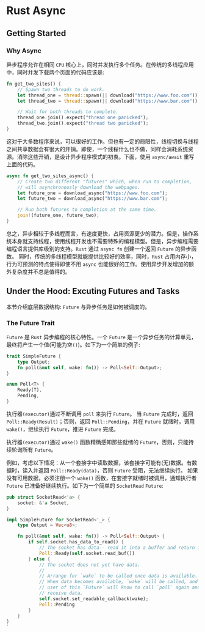# Rust Async

## Getting Started

### Why Async

异步程序允许在相同 `CPU` 核心上，同时并发执行多个任务。在传统的多线程应用中，同时并发下载两个页面的代码应该是:

``` rust
fn get_two_sites() {
    // Spawn two threads to do work.
    let thread_one = thread::spawn(|| download("https://www.foo.com"));
    let thread_two = thread::spawn(|| download("https://www.bar.com"));

    // Wait for both threads to complete.
    thread_one.join().expect("thread one panicked");
    thread_two.join().expect("thread two panicked");
}
```
这对于大多数程序来说，可以很好的工作。但也有一定的局限性，线程切换与线程之间共享数据会有很大的开销。即使，一个线程什么也不做，同样会消耗系统资源。消除这些开销，是设计异步程序模式的初衷。下面，使用 `async/await` 重写上面的代码。

``` rust
async fn get_two_sites_async() {
    // Create two different "futures" which, when run to completion,
    // will asynchronously download the webpages.
    let future_one = download_async("https://www.foo.com");
    let future_two = download_async("https://www.bar.com");

    // Run both futures to completion at the same time.
    join!(future_one, future_two);
}
```
总之，异步相较于多线程而言，有速度更快，占用资源更少的潜力。但是，操作系统本身就支持线程，使用线程开发也不需要特殊的编程模型。但是，异步编程需要编程语言提供库级别的支持。`Rust` 通过 `async fn` 创建一个返回 `Future` 的异步函数。
同时，传统的多线程模型就能提供比较好的效率，同时，`Rust` 占用内存小，行为可预测的特点使得即使不用 `async` 也能很好的工作。使用异步开发增加的额外复杂度并不总是值得的。

## Under the Hood: Excuting Futures and Tasks

本节介绍底层数据结构: `Future` 与异步任务是如何被调度的。

### The Future Trait

`Future` 是 `Rust` 异步编程的核心特性。一个 `Future` 是一个异步任务的计算单元，最终将产生一个值(可能为空`()`)。如下为一个简单的例子:

``` rust
trait SimpleFuture {
    type Output;
    fn poll(&mut self, wake: fn()) -> Poll<Self::Output>;
}

enum Poll<T> {
    Ready(T),
    Pending,
}
```

执行器`(executor)`通过不断调用 `poll` 来执行 `Future`。 当 `Future` 完成时，返回 `Poll::Ready(Result)`；否则，返回 `Poll::Pending`，并在 `Future` 就绪时，调用 `wake()`，继续执行 `Future`，推进 `Future` 完成。

执行器`(executor)`通过 `wake()` 函数精确感知那些就绪的 `Future`，否则，只能持续轮询所有 `Future`。

例如，考虑以下情况：从一个套接字中读取数据，该套接字可能有(无)数据。有数据时，读入并返回 `Poll::Ready(data)`，否则 `Future` 受阻，无法继续执行。 如果没有可用数据，必须注册一个 `wake()` 函数，在套接字就绪时被调用，通知执行者 `Future` 已准备好继续执行。如下为一个简单的 `SocketRead` `Future`:

``` Rust
pub struct SocketRead<'a> {
    socket: &'a Socket,
}

impl SimpleFuture for SocketRead<'_> {
    type Output = Vec<u8>;

    fn poll(&mut self, wake: fn()) -> Poll<Self::Output> {
        if self.socket.has_data_to_read() {
            // The socket has data-- read it into a buffer and return it.
            Poll::Ready(self.socket.read_buf())
        } else {
            // The socket does not yet have data.
            //
            // Arrange for `wake` to be called once data is available.
            // When data becomes available, `wake` will be called, and the
            // user of this `Future` will know to call `poll` again and
            // receive data.
            self.socket.set_readable_callback(wake);
            Poll::Pending
        }
    }
}
`
